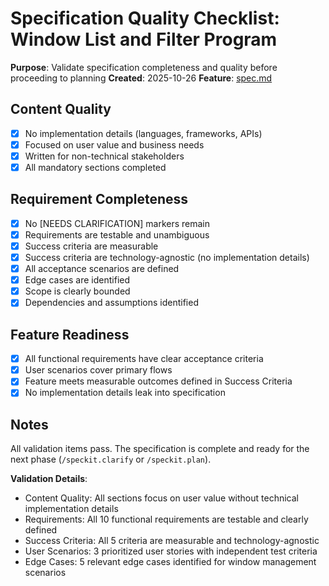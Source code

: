 # Specification Quality Checklist: Window List and Filter Program

**Purpose**: Validate specification completeness and quality before proceeding to planning
**Created**: 2025-10-26
**Feature**: [spec.md](../spec.md)

## Content Quality

- [x] No implementation details (languages, frameworks, APIs)
- [x] Focused on user value and business needs
- [x] Written for non-technical stakeholders
- [x] All mandatory sections completed

## Requirement Completeness

- [x] No [NEEDS CLARIFICATION] markers remain
- [x] Requirements are testable and unambiguous
- [x] Success criteria are measurable
- [x] Success criteria are technology-agnostic (no implementation details)
- [x] All acceptance scenarios are defined
- [x] Edge cases are identified
- [x] Scope is clearly bounded
- [x] Dependencies and assumptions identified

## Feature Readiness

- [x] All functional requirements have clear acceptance criteria
- [x] User scenarios cover primary flows
- [x] Feature meets measurable outcomes defined in Success Criteria
- [x] No implementation details leak into specification

## Notes

All validation items pass. The specification is complete and ready for the next phase (`/speckit.clarify` or `/speckit.plan`).

**Validation Details**:
- Content Quality: All sections focus on user value without technical implementation details
- Requirements: All 10 functional requirements are testable and clearly defined
- Success Criteria: All 5 criteria are measurable and technology-agnostic
- User Scenarios: 3 prioritized user stories with independent test criteria
- Edge Cases: 5 relevant edge cases identified for window management scenarios